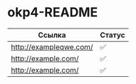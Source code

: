 # okp4-README

| Ссылка                 | Статус |
|------------------------|--------|
| http://exampleqwe.com/ | ✅      |
| http://example.com/    | ✅      |
| http://example.com/    | ✅      |